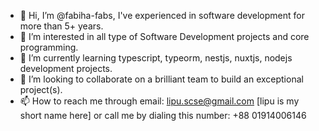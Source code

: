 - 👋 Hi, I’m @fabiha-fabs, I've experienced in software development for more than 5+ years.
- 👀 I’m interested in all type of Software Development projects and core programming.
- 🌱 I’m currently learning typescript, typeorm, nestjs, nuxtjs, nodejs development projects.
- 💞️ I’m looking to collaborate on a brilliant team to build an exceptional project(s).
- 📫 How to reach me through email: lipu.scse@gmail.com [lipu is my short name here] or
       call me by dialing this number: +88 01914006146

<!---
fabiha-fabs/fabiha-fabs is a ✨ special ✨ repository because its `README.md` (this file) appears on your GitHub profile.
You can click the Preview link to take a look at your changes.
--->

